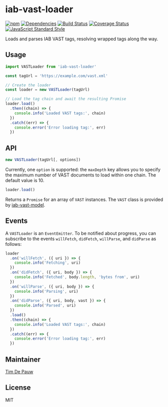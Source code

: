 # iab-vast-loader

[![npm](https://img.shields.io/npm/v/iab-vast-loader.svg)](https://www.npmjs.com/package/iab-vast-loader) [![Dependencies](https://img.shields.io/david/zentrick/iab-vast-loader.svg)](https://david-dm.org/zentrick/iab-vast-loader) [![Build Status](https://img.shields.io/travis/zentrick/iab-vast-loader/master.svg)](https://travis-ci.org/zentrick/iab-vast-loader) [![Coverage Status](https://img.shields.io/coveralls/zentrick/iab-vast-loader/master.svg)](https://coveralls.io/r/zentrick/iab-vast-loader) [![JavaScript Standard Style](https://img.shields.io/badge/code%20style-standard-brightgreen.svg)](https://github.com/feross/standard)

Loads and parses IAB VAST tags, resolving wrapped tags along the way.

## Usage

```js
import VASTLoader from 'iab-vast-loader'

const tagUrl = 'https://example.com/vast.xml'

// Create the loader
const loader = new VASTLoader(tagUrl)

// Load the tag chain and await the resulting Promise
loader.load()
  .then((chain) => {
    console.info('Loaded VAST tags:', chain)
  })
  .catch((err) => {
    console.error('Error loading tag:', err)
  })
```

## API

```js
new VASTLoader(tagUrl[, options])
```

Currently, one `option` is supported: the `maxDepth` key allows you to specify
the maximum number of VAST documents to load within one chain. The default
value is 10.

```js
loader.load()
```

Returns a `Promise` for an array of `VAST` instances. The `VAST` class is
provided by [iab-vast-model](https://www.npmjs.com/package/iab-vast-model).

## Events

A `VASTLoader` is an `EventEmitter`. To be notified about progress, you can
subscribe to the events `willFetch`, `didFetch`, `willParse`, and `didParse`
as follows:

```js
loader
  .on('willFetch', ({ uri }) => {
    console.info('Fetching', uri)
  })
  .on('didFetch', ({ uri, body }) => {
    console.info('Fetched', body.length, 'bytes from', uri)
  })
  .on('willParse', ({ uri, body }) => {
    console.info('Parsing', uri)
  })
  .on('didParse', ({ uri, body, vast }) => {
    console.info('Parsed', uri)
  })
  .load()
  .then((chain) => {
    console.info('Loaded VAST tags:', chain)
  })
  .catch((err) => {
    console.error('Error loading tag:', err)
  })
```

## Maintainer

[Tim De Pauw](https://github.com/timdp)

## License

MIT
